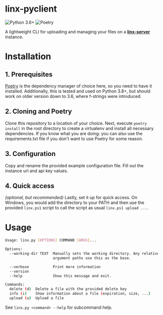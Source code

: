 # linx-pyclient
![Python 3.6+](https://img.shields.io/badge/python-3.6%2B-blue)
![Poetry](https://img.shields.io/badge/dependency%20manager-poetry-brightgreen)


A lightweight CLI for uploading and managing your files on a [**linx-server**](https://github.com/andreimarcu/linx-server) instance.


# Installation

## 1. Prerequisites
[Poetry](https://python-poetry.org/) is the dependency manager of choice here, so you need to have it installed. Additionally, this is tested and used on Python 3.8+, but should work on older version down to 3.6, where f-strings were introduced.

## 2. Cloning and Poetry
Clone this repository to a location of your choice. Next, execute `poetry install` in the root directory to create a virtualenv and install all necessary dependencies.
If you know what you are doing: you can also use the requirements.txt file if you don't want to use Poetry for some reason.

## 3. Configuration
Copy and rename the provided example configuration file.
Fill out the instance url and api key values.

## 4. Quick access
*(optional, but recommended)* Lastly, set it up for quick access. 
On Windows, you would add the directory to your PATH and then use the provided `linx.ps1` script to call the script as usual `linx.ps1 upload ...`.

# Usage
```bash
Usage: linx.py [OPTIONS] COMMAND [ARGS]...

Options:
  --working-dir TEXT  Manually sets the working directory. Any relative
                      argument paths use this as the base.

  --verbose           Print more information
  --version
  --help              Show this message and exit.

Commands:
  delete (d)  Delete a file with the provided delete key
  info (i)    Show information about a file (expiration, size, ...)
  upload (u)  Upload a file
```

See `linx.py <command> --help` for subcommand help.